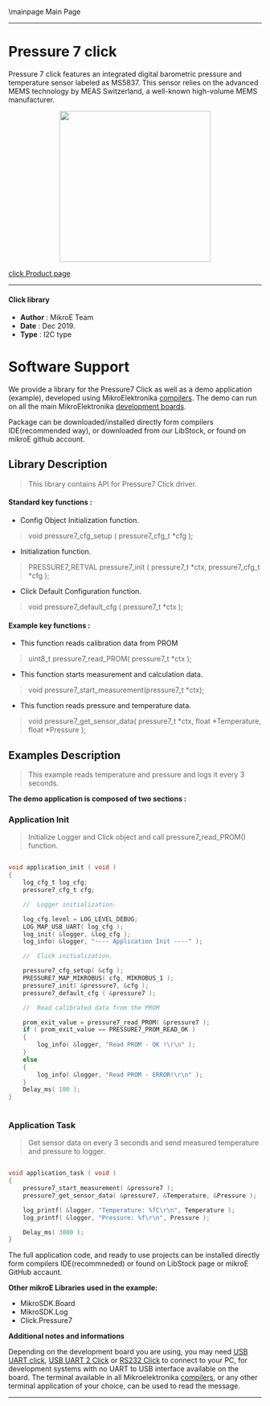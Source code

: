 \mainpage Main Page
 
 

---
# Pressure 7 click

Pressure 7 click features an integrated digital barometric pressure and temperature sensor labeled as MS5837. This sensor relies on the advanced MEMS technology by MEAS Switzerland, a well-known high-volume MEMS manufacturer.

<p align="center">
  <img src="https://download.mikroe.com/images/click_for_ide/pressure7_click.png" height=300px>
</p>

[click Product page](<https://www.mikroe.com/pressure-7-click>)

---


#### Click library 

- **Author**        : MikroE Team
- **Date**          : Dec 2019.
- **Type**          : I2C type


# Software Support

We provide a library for the Pressure7 Click 
as well as a demo application (example), developed using MikroElektronika 
[compilers](https://shop.mikroe.com/compilers). 
The demo can run on all the main MikroElektronika [development boards](https://shop.mikroe.com/development-boards).

Package can be downloaded/installed directly form compilers IDE(recommended way), or downloaded from our LibStock, or found on mikroE github account. 

## Library Description

> This library contains API for Pressure7 Click driver.

#### Standard key functions :

- Config Object Initialization function.
> void pressure7_cfg_setup ( pressure7_cfg_t *cfg ); 
 
- Initialization function.
> PRESSURE7_RETVAL pressure7_init ( pressure7_t *ctx, pressure7_cfg_t *cfg );

- Click Default Configuration function.
> void pressure7_default_cfg ( pressure7_t *ctx );


#### Example key functions :

- This function reads calibration data from PROM
> uint8_t pressure7_read_PROM( pressure7_t *ctx );
 
- This function starts measurement and calculation data.
> void pressure7_start_measurement(pressure7_t *ctx);

- This function reads pressure and temperature data.
> void pressure7_get_sensor_data( pressure7_t *ctx, float *Temperature, float *Pressure );

## Examples Description


> This example reads temperature and pressure and logs it every 3 seconds. 


**The demo application is composed of two sections :**

### Application Init 

> Initialize Logger and Click object and call pressure7_read_PROM() function.

```c

void application_init ( void )
{
    log_cfg_t log_cfg;
    pressure7_cfg_t cfg;

    //  Logger initialization.

    log_cfg.level = LOG_LEVEL_DEBUG;
    LOG_MAP_USB_UART( log_cfg );
    log_init( &logger, &log_cfg );
    log_info( &logger, "---- Application Init ----" );

    //  Click initialization.

    pressure7_cfg_setup( &cfg );
    PRESSURE7_MAP_MIKROBUS( cfg, MIKROBUS_1 );
    pressure7_init( &pressure7, &cfg );
    pressure7_default_cfg ( &pressure7 );

    //  Read calibrated data from the PROM

    prom_exit_value = pressure7_read_PROM( &pressure7 );
    if ( prom_exit_value == PRESSURE7_PROM_READ_OK )
    {
        log_info( &logger, "Read PROM - OK !\r\n" );
    }
    else
    {
        log_info( &logger, "Read PROM - ERROR!\r\n" );
    }
    Delay_ms( 100 );
}
  
```

### Application Task

> Get sensor data on every 3 seconds and send measured temperature and pressure to logger.

```c

void application_task ( void )
{
    pressure7_start_measurement( &pressure7 );
    pressure7_get_sensor_data( &pressure7, &Temperature, &Pressure );

    log_printf( &logger, "Temperature: %fC\r\n", Temperature );
    log_printf( &logger, "Pressure: %f\r\n", Pressure );

    Delay_ms( 3000 );
}

```


The full application code, and ready to use projects can be  installed directly form compilers IDE(recommneded) or found on LibStock page or mikroE GitHub accaunt.

**Other mikroE Libraries used in the example:** 

- MikroSDK.Board
- MikroSDK.Log
- Click.Pressure7

**Additional notes and informations**

Depending on the development board you are using, you may need 
[USB UART click](https://shop.mikroe.com/usb-uart-click), 
[USB UART 2 Click](https://shop.mikroe.com/usb-uart-2-click) or 
[RS232 Click](https://shop.mikroe.com/rs232-click) to connect to your PC, for 
development systems with no UART to USB interface available on the board. The 
terminal available in all Mikroelektronika 
[compilers](https://shop.mikroe.com/compilers), or any other terminal application 
of your choice, can be used to read the message.



---
